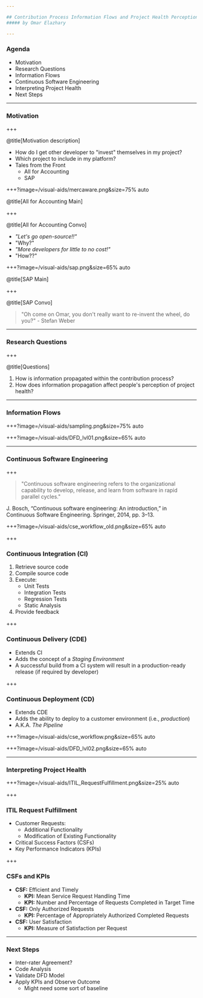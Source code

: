 ```yaml
---

## Contribution Process Information Flows and Project Health Perception
##### by Omar Elazhary

---
```


### Agenda
- Motivation
- Research Questions
- Information Flows
- Continuous Software Engineering
- Interpreting Project Health
- Next Steps

---

### Motivation

+++

@title[Motivation description]

- How do I get other developer to "invest" themselves in my project?
- Which project to include in my platform?
- Tales from the Front
    * All for Accounting
    * SAP

+++?image=/visual-aids/mercaware.png&size=75% auto

@title[All for Accounting Main]

+++

@title[All for Accounting Convo]

- _"Let's go open-source!!"_
- "Why?"
- _"More developers for little to no cost!"_
- "How??"

+++?image=/visual-aids/sap.png&size=65% auto

@title[SAP Main]

+++

@title[SAP Convo]

> "Oh come on Omar, you don't really want to re-invent the wheel, do you?" - Stefan Weber

---

### Research Questions

+++

@title[Questions]

1. How is information propagated within the contribution process?
2. How does information propagation affect people's perception of project health?

---

### Information Flows

+++?image=/visual-aids/sampling.png&size=75% auto

+++?image=/visual-aids/DFD_lvl01.png&size=65% auto

---

### Continuous Software Engineering

+++

> "Continuous software engineering refers to the organizational capability to develop, release, and learn from software in rapid parallel cycles."

J. Bosch, “Continuous software engineering: An introduction,” in Continuous Software Engineering. Springer, 2014, pp. 3–13.

+++?image=/visual-aids/cse_workflow_old.png&size=65% auto

+++

### Continuous Integration (CI)

1. Retrieve source code
2. Compile source code
3. Execute:
    - Unit Tests
    - Integration Tests
    - Regression Tests
    - Static Analysis
4. Provide feedback

+++

### Continuous Delivery (CDE)

- Extends CI
- Adds the concept of a _Staging Environment_
- A successful build from a CI system will result in a production-ready release (if required by developer)

+++

### Continuous Deployment (CD)

- Extends CDE
- Adds the ability to deploy to a customer environment (i.e., _production_)
- A.K.A. _The Pipeline_

+++?image=/visual-aids/cse_workflow.png&size=65% auto

+++?image=/visual-aids/DFD_lvl02.png&size=65% auto

---

### Interpreting Project Health

+++?image=/visual-aids/ITIL_RequestFulfillment.png&size=25% auto

+++

### ITIL Request Fulfillment

- Customer Requests:
    - Additional Functionality
    - Modification of Existing Functionality
- Critical Success Factors (CSFs)
- Key Performance Indicators (KPIs)

+++

### CSFs and KPIs

- **CSF:** Efficient and Timely
    - **KPI:** Mean Service Request Handling Time
    - **KPI:** Number and Percentage of Requests Completed in Target Time
- **CSF:** Only Authorized Requests
    - **KPI:** Percentage of Appropriately Authorized Completed Requests
- **CSF:** User Satisfaction
    - **KPI:** Measure of Satisfaction per Request

---

### Next Steps

- Inter-rater Agreement?
- Code Analysis
- Validate DFD Model
- Apply KPIs and Observe Outcome
    - Might need some sort of baseline
